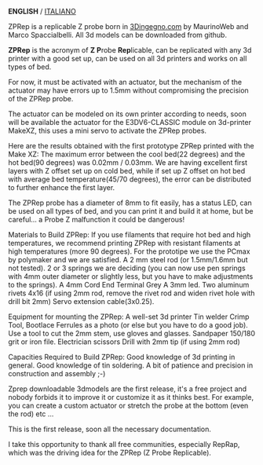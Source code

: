 **ENGLISH** / [ITALIANO](README(IT).md)

ZPRep is a replicable Z probe born in [3Dingegno.com](http://3dingegno.com/blog/) by MaurinoWeb and Marco Spaccialbelli. All 3d models can be downloaded from github.

**ZPRep** is the acronym of **Z** **P**robe **Rep**licable, can be replicated with any 3d printer with a good set up, can be used on all 3d printers and works on all types of bed.

For now, it must be activated with an actuator, but the mechanism of the actuator may have errors up to 1.5mm without compromising the precision of the ZPRep probe.

The actuator can be modeled on its own printer according to needs, soon will be available the actuator for the E3DV6-CLASSIC module on 3d-printer MakeXZ, this uses a mini servo to activate the ZPRep probes.

Here are the results obtained with the first prototype ZPRep printed with the Make XZ: 
The maximum error between the cool bed(22 degrees) and the hot bed(90 degrees) was 0.02mm / 0.03mm. We are having excellent first layers with Z offset set up on cold bed, while if set up Z offset on hot bed with average bed temperature(45/70 degrees), the error can be distributed to further enhance the first layer.

The ZPRep probe has a diameter of 8mm to fit easily, has a status LED, can be used on all types of bed, and you can print it and build it at home, but be careful... a Probe Z malfunction it could be dangerous!

Materials to Build ZPRep:
If you use filaments that require hot bed and high temperatures, we recommend printing ZPRep with resistant filaments at high temperatures (more 90 degrees). For the prototipe we use the PCmax by polymaker and we are satisfied.
A 2 mm steel rod (or 1.5mm/1.6mm but not tested). 2 or 3 springs we are deciding (you can now use pen springs with 4mm outer diameter or slightly less, but you have to make adjustments to the springs).
A 4mm Cord End Terminal Grey
A 3mm led.
Two aluminum rivets 4x16 (if using 2mm rod, remove the rivet rod and widen rivet hole with drill bit 2mm)
Servo extension cable(3x0.25).

Equipment for mounting the ZPRep:
A well-set 3d printer Tin welder Crimp Tool, Bootlace Ferrules as a photo (or else but you have to do a good job).
Use a tool to cut the 2mm stem, use gloves and glasses.
Sandpaper 150/180 grit or iron file.
Electrician scissors Drill with 2mm tip (if using 2mm rod)

Capacities Required to Build ZPRep:
Good knowledge of 3d printing in general.
Good knowledge of tin soldering.
A bit of patience and precision in construction and assembly ;-)

Zprep downloadable 3dmodels are the first release, it's a free project and nobody forbids it to improve it or customize it as it thinks best. For example, you can create a custom actuator or stretch the probe at the bottom (even the rod) etc ...

This is the first release, soon all the necessary documentation.

I take this opportunity to thank all free communities, especially RepRap, which was the driving idea for the ZPRep (Z Probe Replicable).
